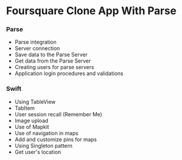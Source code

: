 # Foursquare Clone App With Parse

### Parse
- Parse integration
- Server connection
- Save data to the Parse Server
- Get data from the Parse Server
- Creating users for parse servers
- Application login procedures and validations

### Swift
- Using TableView
- TabItem
- User session recall (Remember Me)
- Image upload 
- Use of Mapkit
- Use of navigation in maps
- Add and customize pins for maps
- Using Singleton pattern
- Get user's location
